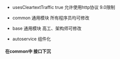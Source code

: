 * usesCleartextTraffic true 允许使用http协议  9.0限制

- common 通用模块   所有程序员均可修改
- base   通用模块   高工、架构师可修改

- autoservice 组件化

#### 在common中 接口下沉